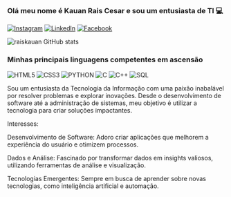 ### Olá meu nome é Kauan Rais Cesar e sou um entusiasta de TI 💻

[![Instagram](    https://img.shields.io/badge/Instagram-E4405F?style=for-the-badge&logo=instagram&logoColor=white)](https://www.instagram.com/kn_rais/)
[![LinkedIn](https://img.shields.io/badge/LinkedIn-0077B5?style=for-the-badge&logo=linkedin&logoColor=white)](https://www.linkedin.com/in/kauan-rais-3306a3256/)
[![Facebook](https://img.shields.io/badge/Facebook-1877F2?style=for-the-badge&logo=facebook&logoColor=white)](https://www.facebook.com/kauan.rais/?locale=pt_BR)

![raiskauan GitHub stats](https://github-readme-stats.vercel.app/api?username=raiskauan&show_icons=true&theme=highcontrast)

### Minhas principais linguagens competentes em ascensão

![HTML5](https://img.shields.io/badge/HTML5-E34F26?style=for-the-badge&logo=html5&logoColor=white)
![CSS3](https://img.shields.io/badge/CSS3-1572B6?style=for-the-badge&logo=css3&logoColor=white)
![PYTHON](https://img.shields.io/badge/Python-14354C?style=for-the-badge&logo=python&logoColor=white)
![C](https://img.shields.io/badge/C-00599C?style=for-the-badge&logo=c&logoColor=white)
![C++](https://img.shields.io/badge/C%2B%2B-00599C?style=for-the-badge&logo=c%2B%2B&logoColor=white)
![SQL](https://img.shields.io/badge/Microsoft_SQL_Server-CC2927?style=for-the-badge&logo=microsoft-sql-server&logoColor=white)

Sou um entusiasta da Tecnologia da Informação com uma paixão inabalável por resolver problemas e explorar inovações. Desde o desenvolvimento de software até a administração de sistemas, meu objetivo é utilizar a tecnologia para criar soluções impactantes.

Interesses:

Desenvolvimento de Software: Adoro criar aplicações que melhorem a experiência do usuário e otimizem processos.

Dados e Análise: Fascinado por transformar dados em insights valiosos, utilizando ferramentas de análise e visualização.

Tecnologias Emergentes: Sempre em busca de aprender sobre novas tecnologias, como inteligência artificial e automação.



